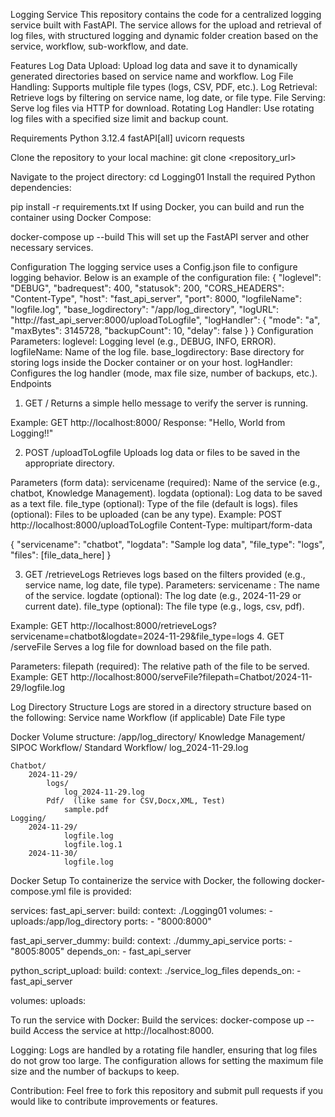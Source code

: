 Logging Service
This repository contains the code for a centralized logging service built with FastAPI.
The service allows for the upload and retrieval of log files, with structured logging and dynamic folder creation based on the service, workflow, sub-workflow, and date.

Features
Log Data Upload: Upload log data and save it to dynamically generated directories based on service name and workflow.
Log File Handling: Supports multiple file types (logs, CSV, PDF, etc.).
Log Retrieval: Retrieve logs by filtering on service name, log date, or file type.
File Serving: Serve log files via HTTP for download.
Rotating Log Handler: Use rotating log files with a specified size limit and backup count.

Requirements
Python 3.12.4
fastAPI[all]
uvicorn
requests

Clone the repository to your local machine:
git clone <repository_url>

Navigate to the project directory:
cd Logging01
Install the required Python dependencies:

pip install -r requirements.txt
If using Docker, you can build and run the container using Docker Compose:

docker-compose up --build
This will set up the FastAPI server and other necessary services.

Configuration
The logging service uses a Config.json file to configure logging behavior. Below is an example of the configuration file:
{
    "loglevel": "DEBUG",
    "badrequest": 400,
    "statusok": 200,
    "CORS_HEADERS": "Content-Type",
    "host": "fast_api_server",
    "port": 8000,
    "logfileName": "logfile.log",
    "base_logdirectory": "/app/log_directory",
    "logURL": "http://fast_api_server:8000/uploadToLogfile",
    "logHandler": {
        "mode": "a",
        "maxBytes": 3145728,
        "backupCount": 10,
        "delay": false
    }
}
Configuration Parameters:
loglevel: Logging level (e.g., DEBUG, INFO, ERROR).
logfileName: Name of the log file.
base_logdirectory: Base directory for storing logs inside the Docker container or on your host.
logHandler: Configures the log handler (mode, max file size, number of backups, etc.).
Endpoints
1. GET /
Returns a simple hello message to verify the server is running.

Example:
GET http://localhost:8000/
Response:
"Hello, World from Logging!!"

2. POST /uploadToLogfile
Uploads log data or files to be saved in the appropriate directory.

Parameters (form data):
servicename (required): Name of the service (e.g., chatbot, Knowledge Management).
logdata (optional): Log data to be saved as a text file.
file_type (optional): Type of the file (default is logs).
files (optional): Files to be uploaded (can be any type).
Example:
POST http://localhost:8000/uploadToLogfile
Content-Type: multipart/form-data

{
    "servicename": "chatbot",
    "logdata": "Sample log data",
    "file_type": "logs",
    "files": [file_data_here]
}

3. GET /retrieveLogs
Retrieves logs based on the filters provided (e.g., service name, log date, file type).
Parameters:
servicename : The name of the service.
logdate (optional): The log date (e.g., 2024-11-29 or current date).
file_type (optional): The file type (e.g., logs, csv, pdf).

Example:
GET http://localhost:8000/retrieveLogs?servicename=chatbot&logdate=2024-11-29&file_type=logs
4. GET /serveFile
Serves a log file for download based on the file path.

Parameters:
filepath (required): The relative path of the file to be served.
Example:
GET http://localhost:8000/serveFile?filepath=Chatbot/2024-11-29/logfile.log

Log Directory Structure
Logs are stored in a directory structure based on the following:
Service name
Workflow (if applicable)
Date
File type

Docker Volume structure:
/app/log_directory/
    Knowledge Management/
        SIPOC Workflow/
            Standard Workflow/
                log_2024-11-29.log
                
    Chatbot/
        2024-11-29/
            logs/
                log_2024-11-29.log
            Pdf/  (like same for CSV,Docx,XML, Test)
                sample.pdf
    Logging/
        2024-11-29/
                logfile.log
                logfile.log.1
        2024-11-30/
                logfile.log
        

Docker Setup
To containerize the service with Docker, the following docker-compose.yml file is provided:

services:
  fast_api_server:
    build:
      context: ./Logging01
    volumes:
      - uploads:/app/log_directory
    ports:
      - "8000:8000"

  fast_api_server_dummy:
    build:
      context: ./dummy_api_service
    ports:
      - "8005:8005"
    depends_on:
      - fast_api_server
  
  python_script_upload:
    build:
      context: ./service_log_files
    depends_on:
      - fast_api_server

volumes:
  uploads:


To run the service with Docker:
Build the services:
docker-compose up --build
Access the service at http://localhost:8000.

Logging:
Logs are handled by a rotating file handler, ensuring that log files do not grow too large. The configuration allows for setting the maximum file size and the number of backups to keep.

Contribution:
Feel free to fork this repository and submit pull requests if you would like to contribute improvements or features.
